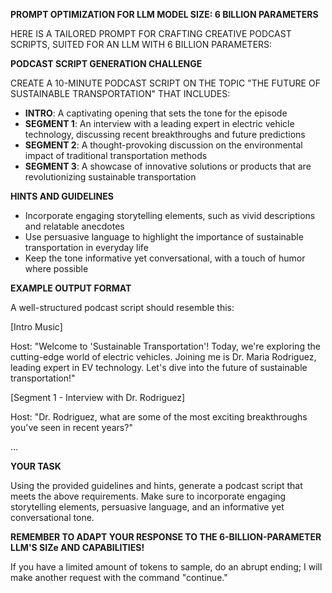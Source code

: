 **PROMPT OPTIMIZATION FOR LLM MODEL SIZE: 6 BILLION PARAMETERS**

HERE IS A TAILORED PROMPT FOR CRAFTING CREATIVE PODCAST SCRIPTS, SUITED FOR AN LLM WITH 6 BILLION PARAMETERS:

**PODCAST SCRIPT GENERATION CHALLENGE**

CREATE A 10-MINUTE PODCAST SCRIPT ON THE TOPIC "THE FUTURE OF SUSTAINABLE TRANSPORTATION" THAT INCLUDES:

* **INTRO**: A captivating opening that sets the tone for the episode
* **SEGMENT 1**: An interview with a leading expert in electric vehicle technology, discussing recent breakthroughs and future predictions
* **SEGMENT 2**: A thought-provoking discussion on the environmental impact of traditional transportation methods
* **SEGMENT 3**: A showcase of innovative solutions or products that are revolutionizing sustainable transportation

**HINTS AND GUIDELINES**

* Incorporate engaging storytelling elements, such as vivid descriptions and relatable anecdotes
* Use persuasive language to highlight the importance of sustainable transportation in everyday life
* Keep the tone informative yet conversational, with a touch of humor where possible

**EXAMPLE OUTPUT FORMAT**

A well-structured podcast script should resemble this:

[Intro Music]

Host: "Welcome to 'Sustainable Transportation'! Today, we're exploring the cutting-edge world of electric vehicles. Joining me is Dr. Maria Rodriguez, leading expert in EV technology. Let's dive into the future of sustainable transportation!"

[Segment 1 - Interview with Dr. Rodriguez]

Host: "Dr. Rodriguez, what are some of the most exciting breakthroughs you've seen in recent years?"

...

**YOUR TASK**

Using the provided guidelines and hints, generate a podcast script that meets the above requirements. Make sure to incorporate engaging storytelling elements, persuasive language, and an informative yet conversational tone.

**REMEMBER TO ADAPT YOUR RESPONSE TO THE 6-BILLION-PARAMETER LLM'S SIZe AND CAPABILITIES!**

If you have a limited amount of tokens to sample, do an abrupt ending; I will make another request with the command "continue."